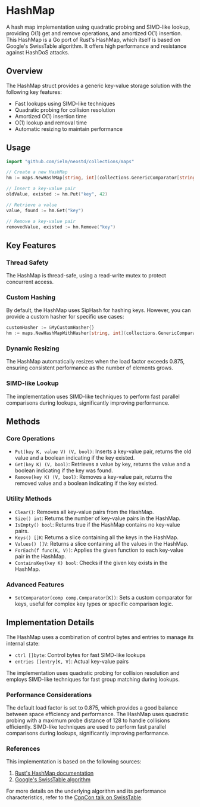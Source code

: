 # HashMap

A hash map implementation using quadratic probing and SIMD-like lookup, providing O(1) get and remove operations, and amortized O(1) insertion.
This HashMap is a Go port of Rust's HashMap, which itself is based on Google's SwissTable algorithm. It offers high performance and resistance against HashDoS attacks.

## Overview

The HashMap struct provides a generic key-value storage solution with the following key features:

- Fast lookups using SIMD-like techniques
- Quadratic probing for collision resolution
- Amortized O(1) insertion time
- O(1) lookup and removal time
- Automatic resizing to maintain performance

## Usage

```go
import "github.com/ielm/neostd/collections/maps"

// Create a new HashMap
hm := maps.NewHashMap[string, int](collections.GenericComparator[string]())

// Insert a key-value pair
oldValue, existed := hm.Put("key", 42)

// Retrieve a value
value, found := hm.Get("key")

// Remove a key-value pair
removedValue, existed := hm.Remove("key")
```

## Key Features

### Thread Safety

The HashMap is thread-safe, using a read-write mutex to protect concurrent access.

### Custom Hashing

By default, the HashMap uses SipHash for hashing keys. However, you can provide a custom hasher for specific use cases:

```go
customHasher := &MyCustomHasher{}
hm := maps.NewHashMapWithHasher[string, int](collections.GenericComparator[string](), customHasher)
```

### Dynamic Resizing

The HashMap automatically resizes when the load factor exceeds 0.875, ensuring consistent performance as the number of elements grows.

### SIMD-like Lookup

The implementation uses SIMD-like techniques to perform fast parallel comparisons during lookups, significantly improving performance.

## Methods

### Core Operations

- `Put(key K, value V) (V, bool)`: Inserts a key-value pair, returns the old value and a boolean indicating if the key existed.
- `Get(key K) (V, bool)`: Retrieves a value by key, returns the value and a boolean indicating if the key was found.
- `Remove(key K) (V, bool)`: Removes a key-value pair, returns the removed value and a boolean indicating if the key existed.

### Utility Methods

- `Clear()`: Removes all key-value pairs from the HashMap.
- `Size() int`: Returns the number of key-value pairs in the HashMap.
- `IsEmpty() bool`: Returns true if the HashMap contains no key-value pairs.
- `Keys() []K`: Returns a slice containing all the keys in the HashMap.
- `Values() []V`: Returns a slice containing all the values in the HashMap.
- `ForEach(f func(K, V))`: Applies the given function to each key-value pair in the HashMap.
- `ContainsKey(key K) bool`: Checks if the given key exists in the HashMap.

### Advanced Features

- `SetComparator(comp comp.Comparator[K])`: Sets a custom comparator for keys, useful for complex key types or specific comparison logic.

## Implementation Details

The HashMap uses a combination of control bytes and entries to manage its internal state:

- `ctrl []byte`: Control bytes for fast SIMD-like lookups
- `entries []entry[K, V]`: Actual key-value pairs

The implementation uses quadratic probing for collision resolution and employs SIMD-like techniques for fast group matching during lookups.

### Performance Considerations

The default load factor is set to 0.875, which provides a good balance between space efficiency and performance.
The HashMap uses quadratic probing with a maximum probe distance of 128 to handle collisions efficiently.
SIMD-like techniques are used to perform fast parallel comparisons during lookups, significantly improving performance.

### References

This implementation is based on the following sources:

1. [Rust's HashMap documentation](https://doc.rust-lang.org/std/collections/struct.HashMap.html)
2. [Google's SwissTable algorithm](https://abseil.io/about/design/swisstables)

For more details on the underlying algorithm and its performance characteristics, refer to the [CppCon talk on SwissTable](https://www.youtube.com/watch?v=ncHmEUmJZf4).
